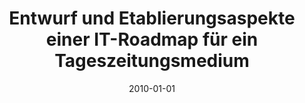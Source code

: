 ---
abstract: ''
authors:
- Krunoslav Barta
date: '2010-01-01'
featured: false
links:
- name: Publik
  url: https://publik.tuwien.ac.at/showentry.php?ID=194553&lang=2
publication_types:
- '7'
publishDate: '2010-01-01'
title: Entwurf und Etablierungsaspekte einer IT-Roadmap für ein Tageszeitungsmedium
url_pdf: ''
---